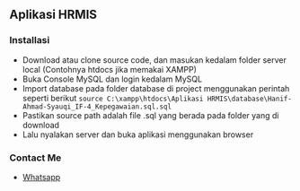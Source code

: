 ## Aplikasi HRMIS

### Installasi
- Download atau clone source code, dan masukan kedalam folder server local (Contohnya htdocs jika memakai XAMPP) 
- Buka Console MySQL dan login kedalam MySQL
- Import database pada folder database di project menggunakan perintah seperti berikut
`source C:\xampp\htdocs\Aplikasi HRMIS\database\Hanif-Ahmad-Syauqi_IF-4_Kepegawaian.sql.sql`
- Pastikan source path adalah file .sql yang berada pada folder yang di download
- Lalu nyalakan server dan buka aplikasi menggunakan browser

### Contact Me
- [Whatsapp](https://wa.me/6285559038021)

